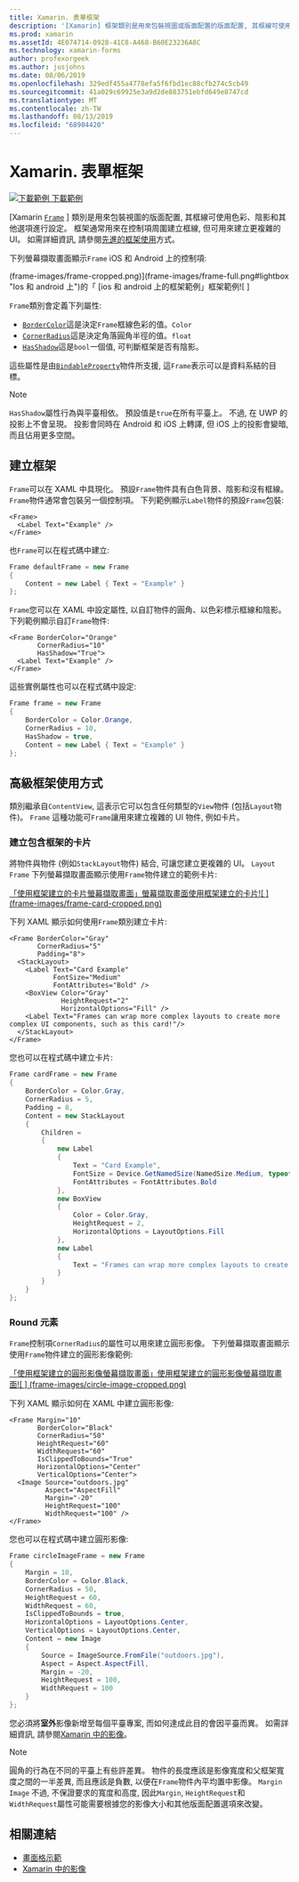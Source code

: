 ```yaml
---
title: Xamarin. 表單框架
description: '[Xamarin] 框架類別是用來包裝視圖或版面配置的版面配置, 其框線可使用色彩、陰影和其他選項進行設定。'
ms.prod: xamarin
ms.assetId: 4E074714-0928-41C8-A468-B60E23236A8C
ms.technology: xamarin-forms
author: profexorgeek
ms.author: jusjohns
ms.date: 08/06/2019
ms.openlocfilehash: 329edf455a4778efa5f6fbd1ec88cfb274c5cb49
ms.sourcegitcommit: 41a029c69925e3a9d2de883751ebfd649e8747cd
ms.translationtype: MT
ms.contentlocale: zh-TW
ms.lasthandoff: 08/13/2019
ms.locfileid: "68984420"
---
```

# <a name="xamarinforms-frame"></a>Xamarin. 表單框架

[![下載範例](~/media/shared/download.png) 下載範例](https://docs.microsoft.com/en-us/samples/xamarin/xamarin-forms-samples/userinterface-frame/)

[Xamarin [`Frame`](xref:Xamarin.Forms.Frame) ] 類別是用來包裝視圖的版面配置, 其框線可使用色彩、陰影和其他選項進行設定。 框架通常用來在控制項周圍建立框線, 但可用來建立更複雜的 UI。 如需詳細資訊, 請參閱[先進的框架使用](#advanced-frame-usage)方式。

下列螢幕擷取畫面顯示`Frame` iOS 和 Android 上的控制項:

(frame-images/frame-cropped.png)](frame-images/frame-full.png#lightbox "Ios 和 android 上")的「 [ios 和 android 上的框架範例」框架範例![ ]

`Frame`類別會定義下列屬性:

* [`BorderColor`](xref:Xamarin.Forms.Frame.BorderColor)這是決定`Frame`框線色彩的值。`Color`
* [`CornerRadius`](xref:Xamarin.Forms.Frame.CornerRadius)這是決定角落圓角半徑的值。`float`
* [`HasShadow`](xref:Xamarin.Forms.Frame.HasShadow)這是`bool`一個值, 可判斷框架是否有陰影。

這些屬性是由[`BindableProperty`](xref:Xamarin.Forms.BindableProperty)物件所支援, 這`Frame`表示可以是資料系結的目標。

> [!NOTE]
> `HasShadow`屬性行為與平臺相依。 預設值是`true`在所有平臺上。 不過, 在 UWP 的投影上不會呈現。 投影會同時在 Android 和 iOS 上轉譯, 但 iOS 上的投影會變暗, 而且佔用更多空間。

## <a name="create-a-frame"></a>建立框架

`Frame`可以在 XAML 中具現化。 預設`Frame`物件具有白色背景、陰影和沒有框線。 `Frame`物件通常會包裝另一個控制項。 下列範例顯示`Label`物件的預設`Frame`包裝:

```xaml
<Frame>
  <Label Text="Example" />
</Frame>
```

也`Frame`可以在程式碼中建立:

```csharp
Frame defaultFrame = new Frame
{
    Content = new Label { Text = "Example" }
};
```

`Frame`您可以在 XAML 中設定屬性, 以自訂物件的圓角、以色彩標示框線和陰影。 下列範例顯示自訂`Frame`物件:

```xaml
<Frame BorderColor="Orange"
       CornerRadius="10"
       HasShadow="True">
  <Label Text="Example" />
</Frame>
```

這些實例屬性也可以在程式碼中設定:

```csharp
Frame frame = new Frame
{
    BorderColor = Color.Orange,
    CornerRadius = 10,
    HasShadow = true,
    Content = new Label { Text = "Example" }
};
```

## <a name="advanced-frame-usage"></a>高級框架使用方式

類別繼承自`ContentView`, 這表示它可以包含任何類型的`View`物件 (包括`Layout`物件)。 `Frame` 這種功能可`Frame`讓用來建立複雜的 UI 物件, 例如卡片。

### <a name="create-a-card-with-a-frame"></a>建立包含框架的卡片

將物件與物件 (例如`StackLayout`物件) 結合, 可讓您建立更複雜的 UI。 `Layout` `Frame` 下列螢幕擷取畫面顯示使用`Frame`物件建立的範例卡片:

[「使用框架建立的卡片螢幕擷取畫面」螢幕擷取畫面使用框架建立的卡片![ ] (frame-images/frame-card-cropped.png)](frame-images/frame-full.png#lightbox "")

下列 XAML 顯示如何使用`Frame`類別建立卡片:

```xaml
<Frame BorderColor="Gray"
       CornerRadius="5"
       Padding="8">
  <StackLayout>
    <Label Text="Card Example"
           FontSize="Medium"
           FontAttributes="Bold" />
    <BoxView Color="Gray"
             HeightRequest="2"
             HorizontalOptions="Fill" />
    <Label Text="Frames can wrap more complex layouts to create more complex UI components, such as this card!"/>
  </StackLayout>
</Frame>
```

您也可以在程式碼中建立卡片:

```csharp
Frame cardFrame = new Frame
{
    BorderColor = Color.Gray,
    CornerRadius = 5,
    Padding = 8,
    Content = new StackLayout
    {
        Children =
        {
            new Label
            {
                Text = "Card Example",
                FontSize = Device.GetNamedSize(NamedSize.Medium, typeof(Label)),
                FontAttributes = FontAttributes.Bold
            },
            new BoxView
            {
                Color = Color.Gray,
                HeightRequest = 2,
                HorizontalOptions = LayoutOptions.Fill
            },
            new Label
            {
                Text = "Frames can wrap more complex layouts to create more complex UI components, such as this card!"
            }
        }
    }
};
```

### <a name="round-elements"></a>Round 元素

`Frame`控制項`CornerRadius`的屬性可以用來建立圓形影像。 下列螢幕擷取畫面顯示使用`Frame`物件建立的圓形影像範例:

[「使用框架建立的圓形影像螢幕擷取畫面」使用框架建立的圓形影像螢幕擷取畫面![ ] (frame-images/circle-image-cropped.png)](frame-images/frame-full.png#lightbox "")

下列 XAML 顯示如何在 XAML 中建立圓形影像:

```xaml
<Frame Margin="10"
       BorderColor="Black"
       CornerRadius="50"
       HeightRequest="60"
       WidthRequest="60"
       IsClippedToBounds="True"
       HorizontalOptions="Center"
       VerticalOptions="Center">
  <Image Source="outdoors.jpg"
         Aspect="AspectFill"
         Margin="-20"
         HeightRequest="100"
         WidthRequest="100" />
</Frame>
```

您也可以在程式碼中建立圓形影像:

```csharp
Frame circleImageFrame = new Frame
{
    Margin = 10,
    BorderColor = Color.Black,
    CornerRadius = 50,
    HeightRequest = 60,
    WidthRequest = 60,
    IsClippedToBounds = true,
    HorizontalOptions = LayoutOptions.Center,
    VerticalOptions = LayoutOptions.Center,
    Content = new Image
    {
        Source = ImageSource.FromFile("outdoors.jpg"),
        Aspect = Aspect.AspectFill,
        Margin = -20,
        HeightRequest = 100,
        WidthRequest = 100
    }
};
```

您必須將**室外**影像新增至每個平臺專案, 而如何達成此目的會因平臺而異。 如需詳細資訊, 請參閱[Xamarin 中的影像](~/xamarin-forms/user-interface/images.md)。

> [!NOTE]
> 圓角的行為在不同的平臺上有些許差異。 物件的長度應該是影像寬度和父框架寬度之間的一半差異, 而且應該是負數, 以便在`Frame`物件內平均置中影像。 `Margin` `Image` 不過, 不保證要求的寬度和高度, 因此`Margin`, `HeightRequest`和`WidthRequest`屬性可能需要根據您的影像大小和其他版面配置選項來改變。

## <a name="related-links"></a>相關連結

* [畫面格示範](https://docs.microsoft.com/en-us/samples/xamarin/xamarin-forms-samples/userinterface-frame/)
* [Xamarin 中的影像](~/xamarin-forms/user-interface/images.md)
